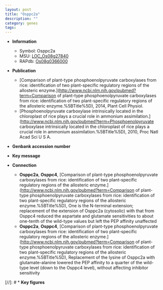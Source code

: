 ```yaml
---
layout: post
title: "Osppc2a"
description: ""
category: genes
tags: 
---
```


* **Information**  
    + Symbol: Osppc2a  
    + MSU: [LOC_Os08g27840](http://rice.uga.edu/cgi-bin/ORF_infopage.cgi?orf=LOC_Os08g27840)  
    + RAPdb: [Os08g0366000](http://rapdb.dna.affrc.go.jp/viewer/gbrowse_details/irgsp1?name=Os08g0366000)  

* **Publication**  
    + [Comparison of plant-type phosphoenolpyruvate carboxylases from rice: identification of two plant-specific regulatory regions of the allosteric enzyme.](http://www.ncbi.nlm.nih.gov/pubmed?term=Comparison of plant-type phosphoenolpyruvate carboxylases from rice: identification of two plant-specific regulatory regions of the allosteric enzyme.%5BTitle%5D), 2014, Plant Cell Physiol.
    + [Phosphoenolpyruvate carboxylase intrinsically located in the chloroplast of rice plays a crucial role in ammonium assimilation.](http://www.ncbi.nlm.nih.gov/pubmed?term=Phosphoenolpyruvate carboxylase intrinsically located in the chloroplast of rice plays a crucial role in ammonium assimilation.%5BTitle%5D), 2010, Proc Natl Acad Sci U S A.

* **Genbank accession number**  

* **Key message**  

* **Connection**  
    + __Osppc2a__, __Osppc4__, [Comparison of plant-type phosphoenolpyruvate carboxylases from rice: identification of two plant-specific regulatory regions of the allosteric enzyme.](http://www.ncbi.nlm.nih.gov/pubmed?term=Comparison of plant-type phosphoenolpyruvate carboxylases from rice: identification of two plant-specific regulatory regions of the allosteric enzyme.%5BTitle%5D),  One is the N-terminal extension; replacement of the extension of Osppc2a (cytosolic) with that from Osppc4 reduced the aspartate and glutamate sensitivities to about one-tenth of the wild-type values but left the PEP affinity unaffected
    + __Osppc2a__, __Osppc4__, [Comparison of plant-type phosphoenolpyruvate carboxylases from rice: identification of two plant-specific regulatory regions of the allosteric enzyme.](http://www.ncbi.nlm.nih.gov/pubmed?term=Comparison of plant-type phosphoenolpyruvate carboxylases from rice: identification of two plant-specific regulatory regions of the allosteric enzyme.%5BTitle%5D),  Replacement of the lysine of Osppc2a with glutamate-alanine lowered the PEP affinity to a quarter of the wild-type level (down to the Osppc4 level), without affecting inhibitor sensitivity

[//]: # * **Key figures**  


